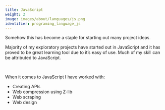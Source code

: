 ```yaml
---
title: JavaScript
weight: 2
image: images/about/languages/js.png
identifier: programing_language_js
---
```

Somehow this has become a staple for starting out many project ideas.

Majority of my exploratory projects have started out in JavaScript and it has proved to be great learning tool due to it’s easy of use. Much of my skill can be attributed to JavaScript.

&nbsp;

When it comes to JavaScript I have worked with:

* Creating APIs
* Web compression using Z-lib
* Web scraping
* Web design 

